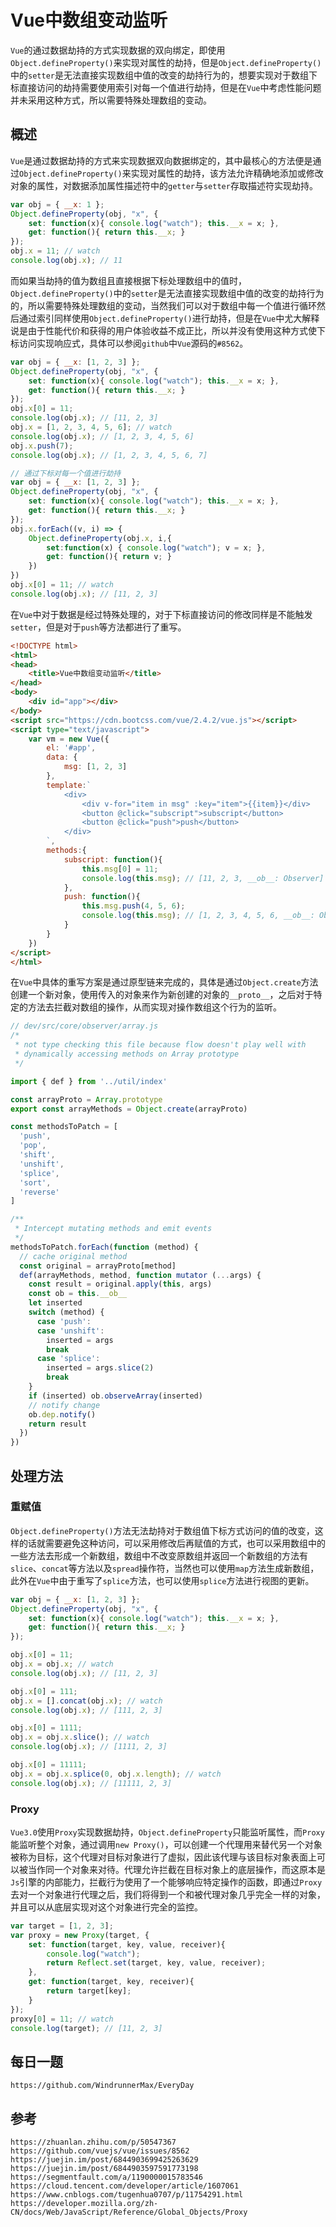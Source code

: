 # Vue中数组变动监听
`Vue`的通过数据劫持的方式实现数据的双向绑定，即使用`Object.defineProperty()`来实现对属性的劫持，但是`Object.defineProperty()`中的`setter`是无法直接实现数组中值的改变的劫持行为的，想要实现对于数组下标直接访问的劫持需要使用索引对每一个值进行劫持，但是在`Vue`中考虑性能问题并未采用这种方式，所以需要特殊处理数组的变动。

## 概述
`Vue`是通过数据劫持的方式来实现数据双向数据绑定的，其中最核心的方法便是通过`Object.defineProperty()`来实现对属性的劫持，该方法允许精确地添加或修改对象的属性，对数据添加属性描述符中的`getter`与`setter`存取描述符实现劫持。

```javascript
var obj = { __x: 1 };
Object.defineProperty(obj, "x", {
    set: function(x){ console.log("watch"); this.__x = x; },
    get: function(){ return this.__x; }
});
obj.x = 11; // watch
console.log(obj.x); // 11
```

而如果当劫持的值为数组且直接根据下标处理数组中的值时，`Object.defineProperty()`中的`setter`是无法直接实现数组中值的改变的劫持行为的，所以需要特殊处理数组的变动，当然我们可以对于数组中每一个值进行循环然后通过索引同样使用`Object.defineProperty()`进行劫持，但是在`Vue`中尤大解释说是由于性能代价和获得的用户体验收益不成正比，所以并没有使用这种方式使下标访问实现响应式，具体可以参阅`github`中`Vue`源码的`#8562`。

```javascript
var obj = { __x: [1, 2, 3] };
Object.defineProperty(obj, "x", {
    set: function(x){ console.log("watch"); this.__x = x; },
    get: function(){ return this.__x; }
});
obj.x[0] = 11;
console.log(obj.x); // [11, 2, 3]
obj.x = [1, 2, 3, 4, 5, 6]; // watch
console.log(obj.x); // [1, 2, 3, 4, 5, 6]
obj.x.push(7);
console.log(obj.x); // [1, 2, 3, 4, 5, 6, 7]
```

```javascript
// 通过下标对每一个值进行劫持
var obj = { __x: [1, 2, 3] };
Object.defineProperty(obj, "x", {
    set: function(x){ console.log("watch"); this.__x = x; },
    get: function(){ return this.__x; }
});
obj.x.forEach((v, i) => {
    Object.defineProperty(obj.x, i,{
        set:function(x) { console.log("watch"); v = x; },
        get: function(){ return v; }
    })
})
obj.x[0] = 11; // watch
console.log(obj.x); // [11, 2, 3]
```


在`Vue`中对于数据是经过特殊处理的，对于下标直接访问的修改同样是不能触发`setter`，但是对于`push`等方法都进行了重写。

```html
<!DOCTYPE html>
<html>
<head>
    <title>Vue中数组变动监听</title>
</head>
<body>
    <div id="app"></div>
</body>
<script src="https://cdn.bootcss.com/vue/2.4.2/vue.js"></script>
<script type="text/javascript">
    var vm = new Vue({
        el: '#app',
        data: {
            msg: [1, 2, 3]
        },
        template:`
            <div>
                <div v-for="item in msg" :key="item">{{item}}</div>
                <button @click="subscript">subscript</button>
                <button @click="push">push</button>
            </div>
        `,
        methods:{
            subscript: function(){
                this.msg[0] = 11;
                console.log(this.msg); // [11, 2, 3, __ob__: Observer]
            },
            push: function(){
                this.msg.push(4, 5, 6);
                console.log(this.msg); // [1, 2, 3, 4, 5, 6, __ob__: Observer]
            }
        }
    })
</script>
</html>
```

在`Vue`中具体的重写方案是通过原型链来完成的，具体是通过`Object.create`方法创建一个新对象，使用传入的对象来作为新创建的对象的`__proto__`，之后对于特定的方法去拦截对数组的操作，从而实现对操作数组这个行为的监听。

```javascript
// dev/src/core/observer/array.js
/*
 * not type checking this file because flow doesn't play well with
 * dynamically accessing methods on Array prototype
 */

import { def } from '../util/index'

const arrayProto = Array.prototype
export const arrayMethods = Object.create(arrayProto)

const methodsToPatch = [
  'push',
  'pop',
  'shift',
  'unshift',
  'splice',
  'sort',
  'reverse'
]

/**
 * Intercept mutating methods and emit events
 */
methodsToPatch.forEach(function (method) {
  // cache original method
  const original = arrayProto[method]
  def(arrayMethods, method, function mutator (...args) {
    const result = original.apply(this, args)
    const ob = this.__ob__
    let inserted
    switch (method) {
      case 'push':
      case 'unshift':
        inserted = args
        break
      case 'splice':
        inserted = args.slice(2)
        break
    }
    if (inserted) ob.observeArray(inserted)
    // notify change
    ob.dep.notify()
    return result
  })
})
```

## 处理方法


### 重赋值
`Object.defineProperty()`方法无法劫持对于数组值下标方式访问的值的改变，这样的话就需要避免这种访问，可以采用修改后再赋值的方式，也可以采用数组中的一些方法去形成一个新数组，数组中不改变原数组并返回一个新数组的方法有`slice`、`concat`等方法以及`spread`操作符，当然也可以使用`map`方法生成新数组，此外在`Vue`中由于重写了`splice`方法，也可以使用`splice`方法进行视图的更新。


```javascript
var obj = { __x: [1, 2, 3] };
Object.defineProperty(obj, "x", {
    set: function(x){ console.log("watch"); this.__x = x; },
    get: function(){ return this.__x; }
});

obj.x[0] = 11;
obj.x = obj.x; // watch
console.log(obj.x); // [11, 2, 3]

obj.x[0] = 111;
obj.x = [].concat(obj.x); // watch
console.log(obj.x); // [111, 2, 3]

obj.x[0] = 1111;
obj.x = obj.x.slice(); // watch
console.log(obj.x); // [1111, 2, 3]

obj.x[0] = 11111;
obj.x = obj.x.splice(0, obj.x.length); // watch
console.log(obj.x); // [11111, 2, 3]
```

### Proxy
`Vue3.0`使用`Proxy`实现数据劫持，`Object.defineProperty`只能监听属性，而`Proxy`能监听整个对象，通过调用`new Proxy()`，可以创建一个代理用来替代另一个对象被称为目标，这个代理对目标对象进行了虚拟，因此该代理与该目标对象表面上可以被当作同一个对象来对待。代理允许拦截在目标对象上的底层操作，而这原本是`Js`引擎的内部能力，拦截行为使用了一个能够响应特定操作的函数，即通过`Proxy`去对一个对象进行代理之后，我们将得到一个和被代理对象几乎完全一样的对象，并且可以从底层实现对这个对象进行完全的监控。

```javascript
var target = [1, 2, 3];
var proxy = new Proxy(target, {
    set: function(target, key, value, receiver){ 
        console.log("watch");
        return Reflect.set(target, key, value, receiver);
    },
    get: function(target, key, receiver){ 
        return target[key];
    }
});
proxy[0] = 11; // watch
console.log(target); // [11, 2, 3]
```



## 每日一题

```
https://github.com/WindrunnerMax/EveryDay
```

## 参考

```
https://zhuanlan.zhihu.com/p/50547367
https://github.com/vuejs/vue/issues/8562
https://juejin.im/post/6844903699425263629
https://juejin.im/post/6844903597591773198
https://segmentfault.com/a/1190000015783546
https://cloud.tencent.com/developer/article/1607061
https://www.cnblogs.com/tugenhua0707/p/11754291.html
https://developer.mozilla.org/zh-CN/docs/Web/JavaScript/Reference/Global_Objects/Proxy
```
